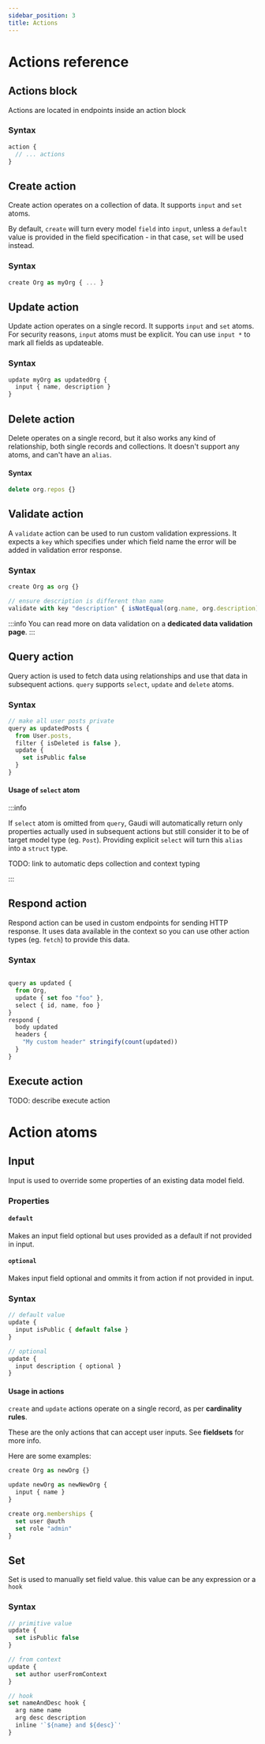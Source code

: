 ```yaml
---
sidebar_position: 3
title: Actions
---
```


# Actions reference

## Actions block

Actions are located in endpoints inside an action block

### Syntax

```js
action {
  // ... actions
}
```

## Create action

Create action operates on a collection of data. It supports `input` and `set` atoms.

By default, `create` will turn every model `field` into `input`, unless a `default` value is provided in the field specification - in that case, `set` will be used instead.

### Syntax

```javascript
create Org as myOrg { ... }
```

## Update action

Update action operates on a single record. It supports `input` and `set` atoms. For security reasons, `input` atoms must be explicit. You can use `input *` to mark all fields as updateable.

### Syntax

```javascript
update myOrg as updatedOrg {
  input { name, description }
}
```

## Delete action

Delete operates on a single record, but it also works any kind of relationship, both single records and collections. It doesn't support any atoms, and can't have an `alias`.

#### Syntax

```javascript
delete org.repos {}
```

## Validate action

A `validate` action can be used to run custom validation expressions. It expects a `key` which specifies under which field name the error will be added in validation error response.

### Syntax

```javascript
create Org as org {}

// ensure description is different than name
validate with key "description" { isNotEqual(org.name, org.description) }
```

:::info
You can read more on data validation on a **dedicated data validation page**.
:::

## Query action

Query action is used to fetch data using relationships and use that data in subsequent actions. `query` supports `select`, `update` and `delete` atoms.

### Syntax

```javascript
// make all user posts private
query as updatedPosts {
  from User.posts,
  filter { isDeleted is false },
  update {
    set isPublic false
  }
}
```

#### Usage of `select` atom

:::info

If `select` atom is omitted from `query`, Gaudi will automatically return only properties actually used in subsequent actions but still consider it to be of target model type (eg. `Post`). Providing explicit `select` will turn this `alias` into a `struct` type.

TODO: link to automatic deps collection and context typing

:::

## Respond action

Respond action can be used in custom endpoints for sending HTTP response. It uses data available in the context so you can use other action types (eg. `fetch`) to provide this data.

### Syntax

```javascript

query as updated {
  from Org,
  update { set foo "foo" },
  select { id, name, foo }
}
respond {
  body updated
  headers {
    "My custom header" stringify(count(updated))
  }
}
```

## Execute action

TODO: describe execute action

# Action atoms

## Input

Input is used to override some properties of an existing data model field.

### Properties

#### `default`

Makes an input field optional but uses provided as a default if not provided in input.

#### `optional`

Makes input field optional and ommits it from action if not provided in input.

### Syntax

```js
// default value
update {
  input isPublic { default false }
}

// optional
update {
  input description { optional }
}
```

#### Usage in actions

`create` and `update` actions operate on a single record, as per **cardinality rules**.

These are the only actions that can accept user inputs. See **fieldsets** for more info.

Here are some examples:

```javascript
create Org as newOrg {}

update newOrg as newNewOrg {
  input { name }
}

create org.memberships {
  set user @auth
  set role "admin"
}
```

## Set

Set is used to manually set field value. this value can be any expression or a `hook`

### Syntax

```js
// primitive value
update {
  set isPublic false
}

// from context
update {
  set author userFromContext
}

// hook
set nameAndDesc hook {
  arg name name
  arg desc description
  inline '`${name} and ${desc}`'
}

```
